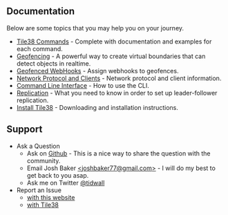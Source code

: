 <!-- 
layout: index.html
title:  Documentation - Tile38
class:  documentation
-->

Documentation
-------------

Below are some topics that you may help you on your journey.

- [Tile38 Commands](/commands) - Complete with documentation and examples for each command.  
- [Geofencing](/topics/geofencing) - A powerful way to create virtual boundaries that can detect objects in realtime.
- [Geofenced WebHooks](/commands/sethook) - Assign webhooks to geofences.
- [Network Protocol and Clients](/topics/network-protocols) - Network protocol and client information.
- [Command Line Interface](/topics/command-line-interface) - How to use the CLI.
- [Replication](/topics/replication) - What you need to know in order to set up leader-follower replication.
- [Install Tile38](/#getting-started) - Downloading and installation instructions.


## Support

- Ask a Question
    - Ask on [Github](https://github.com/tidwall/tile38/issues) - This is a nice way to share the question with the community.
    - Email Josh Baker [&lt;joshbaker77@gmail.com&gt;](mailto:joshbaker77@gmail.com) - I will do my best to get back to you asap.
    - Ask me on Twitter [@tidwall](https://twitter.com/tidwall)
- Report an Issue
    - [with this website](https://github.com/tile38/tile38.github.io/issues)
    - [with Tile38](https://github.com/tidwall/tile38/issues)